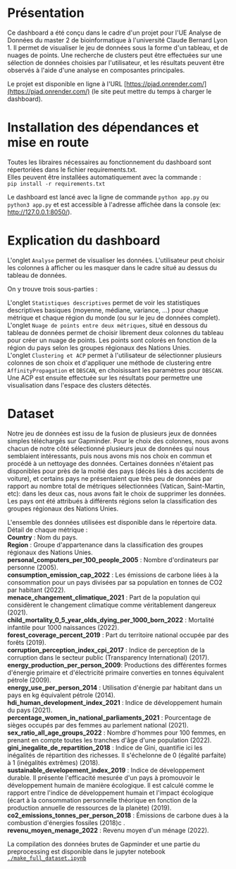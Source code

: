 # Présentation
Ce dashboard a été conçu dans le cadre d'un projet pour l'UE Analyse de Données du master 2 de bioinformatique à l'université Claude Bernard Lyon 1.
Il permet de visualiser le jeu de données sous la forme d'un tableau, et de nuages de points. Une recherche de clusters peut être effectuées sur une sélection de données choisies par l'utilisateur, et les résultats peuvent être observés à l'aide d'une analyse en composantes principales.  

Le projet est disponible en ligne à l'URL [https://pjad.onrender.com/](https://pjad.onrender.com/) (le site peut mettre du temps à charger le dashboard).


# Installation des dépendances et mise en route
Toutes les libraires nécessaires au fonctionnement du dashboard sont répertoriées dans le fichier requirements.txt.  
Elles peuvent être installées automatiquement avec la commande :  
`pip install -r requirements.txt`

Le dashboard est lancé avec la ligne de commande `python app.py` ou `python3 app.py` et est accessible à l'adresse affichée dans la console (ex: http://127.0.0.1:8050/).

# Explication du dashboard

L'onglet `Analyse` permet de visualiser les données. L'utilisateur peut choisir les colonnes à afficher ou les masquer dans le cadre situé au dessus du tableau de données.

On y trouve trois sous-parties :

L'onglet `Statistiques descriptives` permet de voir les statistiques descriptives basiques (moyenne, médiane, variance, ...) pour chaque métrique et chaque région du monde (ou sur le jeu de données complet).
L'onglet `Nuage de points entre deux métriques`, situé en dessous du tableau de données permet de choisir librement deux colonnes du tableau pour créer un nuage de points. Les points sont colorés en fonction de la région du pays selon les groupes régionaux des Nations Unies.  
L'onglet `Clustering et ACP` permet à l'utilisateur de sélectionner plusieurs colonnes de son choix et d'appliquer une méthode de clustering entre `AffinityPropagation` et `DBSCAN`, en choisissant les paramètres pour `DBSCAN`. Une ACP est ensuite effectuée sur les résultats pour permettre une visualisation dans l'espace des clusters détectés.  

# Dataset  
Notre jeu de données est issu de la fusion de plusieurs jeux de données simples téléchargés sur Gapminder.
Pour le choix des colonnes, nous avons chacun de notre côté sélectionné plusieurs jeux de données qui nous semblaient intéressants, puis nous avons mis nos choix en commun et procédé à un nettoyage des données. Certaines données n'étaient pas disponibles pour près de la moitié des pays (décès liés à des accidents de voiture), et certains pays ne présentaient que très peu de données par rapport au nombre total de métriques sélectionnées (Vatican, Saint-Martin, etc): dans les deux cas, nous avons fait le choix de supprimer les données.  
Les pays ont été attribués à différents régions selon la classification des groupes régionaux des Nations Unies.

L'ensemble des données utilisées est disponible dans le répertoire data.  
Détail de chaque métrique :   
**Country** : Nom du pays.  
**Region** : Groupe d'appartenance dans la classification des groupes régionaux des Nations Unies.  
**personal_computers_per_100_people_2005** : Nombre d'ordinateurs par personne (2005).  
**consumption_emission_cap_2022** : Les émissions de carbone liées à la consommation pour un pays divisées par sa population en tonnes de CO2 par habitant (2022).  
**menace_changement_climatique_2021** : Part de la population qui considèrent le changement climatique comme véritablement dangereux (2021).  
**child_mortality_0_5_year_olds_dying_per_1000_born_2022** : Mortalité infantile pour 1000 naissances (2022).  
**forest_coverage_percent_2019** : Part du territoire national occupée par des forêts (2019).  
**corruption_perception_index_cpi_2017** : Indice de perception de la corruption  dans le secteur public (Transparency International) (2017).  
**energy_production_per_person_2009**: Productions des différentes formes d'énergie primaire et d'électricité primaire converties en tonnes équivalent pétrole (2009).  
**energy_use_per_person_2014** : Utilisation d'énergie par habitant dans un pays en kg équivalent pétrole (2014).  
**hdi_human_development_index_2021** : Indice de développement humain du pays (2021).  
**percentage_women_in_national_parliaments_2021** : Pourcentage de sièges occupés par des femmes au parlement national (2021).  
**sex_ratio_all_age_groups_2022** : Nombre d'hommes pour 100 femmes, en prenant en compte toutes les tranches d'âge d'une population (2022).  
**gini_inegalite_de_repartition_2018** : Indice de Gini, quantifie ici les inégalités de répartition des richesses. Il s'échelonne de 0 (égalité parfaite) à 1 (inégalités extrêmes) (2018).   
**sustainable_developement_index_2019** : Indice de développement durable. Il présente l'efficacité mesurée d'un pays à promouvoir le développement humain de manière écologique. Il est calculé comme le rapport entre l'indice de développement humain et l'impact écologique (écart à la consommation personnelle théorique en fonction de la production annuelle de ressources de la planète) (2019).   
**co2_emissions_tonnes_per_person_2018** : Émissions de carbone dues à la combustion d'énergies fossiles (2018)c .  
**revenu_moyen_menage_2022** : Revenu moyen d'un ménage (2022).  

La compilation des données brutes de Gapminder et une partie du preprocessing est disponible dans le jupyter notebook [`./make_full_dataset.ipynb`](./make_full_dataset.ipynb)
